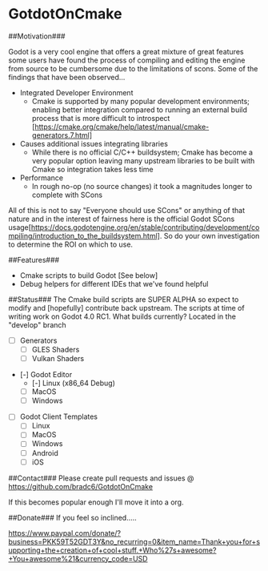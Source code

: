 # GotdotOnCmake

##Motivation###

Godot is a very cool engine that offers a great mixture of great features some users have found the process of compiling and editing the engine from source to be cumbersome due to the limitations of scons. Some of the findings that have been observed...

  * Integrated Developer Environment
    * Cmake is supported by many popular development environments; enabling better integration compared to running an external build process that is more difficult to introspect [https://cmake.org/cmake/help/latest/manual/cmake-generators.7.html]
  * Causes additional issues integrating libraries
      * While there is no official C/C++ buildsystem; Cmake has become a very popular option leaving many upstream libraries to be built with Cmake so integration takes less time
  * Performance
    * In rough no-op (no source changes) it took a magnitudes longer to complete with SCons

All of this is not to say "Everyone should use SCons" or anything of that nature and in the interest of fairness here is the official Godot SCons usage[https://docs.godotengine.org/en/stable/contributing/development/compiling/introduction_to_the_buildsystem.html]. So do your own investigation to determine the ROI on which to use.

##Features###
  * Cmake scripts to build Godot [See below]
  * Debug helpers for different IDEs that we've found helpful


##Status###
The Cmake build scripts are SUPER ALPHA so expect to modify and [hopefully] contribute back upstream. The scripts at time of writing work on Godot 4.0 RC1.
What builds currently? Located in the "develop" branch

 - [ ] Generators
    - [ ] GLES Shaders
    - [ ] Vulkan Shaders
 - [-] Godot Editor
    - [-] Linux (x86_64 Debug)
    - [ ] MacOS
    - [ ] Windows
 - [ ] Godot Client Templates
    - [ ] Linux
    - [ ] MacOS
    - [ ] Windows
    - [ ] Android
    - [ ] iOS

##Contact###
Please create pull requests and issues @ https://github.com/bradc6/GotdotOnCmake

If this becomes popular enough I'll move it into a org.


##Donate###
If you feel so inclined.....

https://www.paypal.com/donate/?business=PKK59T52GDT3Y&no_recurring=0&item_name=Thank+you+for+supporting+the+creation+of+cool+stuff.+Who%27s+awesome?+You+awesome%21&currency_code=USD